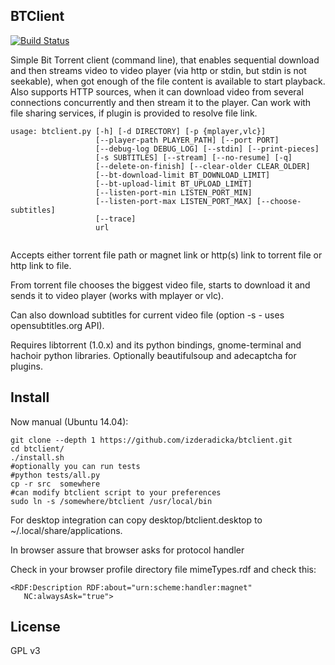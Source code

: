 BTClient
--------
[![Build Status](https://travis-ci.org/izderadicka/btclient.svg?branch=master)](https://travis-ci.org/izderadicka/btclient)

Simple Bit Torrent client (command line),  that enables sequential download and then streams video to 
video player (via http or stdin, but stdin is not seekable), when got enough of the file content is available
to start playback. Also supports HTTP sources, when it can download video from several connections 
concurrently and then stream it to the player. Can work with file sharing services, if plugin is provided 
to resolve file link. 

```
usage: btclient.py [-h] [-d DIRECTORY] [-p {mplayer,vlc}]
                   [--player-path PLAYER_PATH] [--port PORT]
                   [--debug-log DEBUG_LOG] [--stdin] [--print-pieces]
                   [-s SUBTITLES] [--stream] [--no-resume] [-q]
                   [--delete-on-finish] [--clear-older CLEAR_OLDER]
                   [--bt-download-limit BT_DOWNLOAD_LIMIT]
                   [--bt-upload-limit BT_UPLOAD_LIMIT]
                   [--listen-port-min LISTEN_PORT_MIN]
                   [--listen-port-max LISTEN_PORT_MAX] [--choose-subtitles]
                   [--trace]
                   url


```

Accepts either torrent file path or magnet link or http(s) link to torrent file or http link to file.

From torrent file chooses the biggest video file, starts to download it  and sends it to video player 
(works with mplayer or vlc).

Can also download subtitles for current video file (option -s - uses opensubtitles.org API).

Requires libtorrent (1.0.x) and its python bindings,  gnome-terminal and hachoir python libraries.
Optionally  beautifulsoup and adecaptcha for plugins.


Install
-------

Now manual (Ubuntu 14.04):
```
git clone --depth 1 https://github.com/izderadicka/btclient.git
cd btclient/
./install.sh
#optionally you can run tests
#python tests/all.py
cp -r src  somewhere
#can modify btclient script to your preferences
sudo ln -s /somewhere/btclient /usr/local/bin
```

For desktop integration can copy desktop/btclient.desktop to ~/.local/share/applications.

In browser assure that browser asks for protocol handler

Check in your browser profile directory file mimeTypes.rdf and check this:
```
<RDF:Description RDF:about="urn:scheme:handler:magnet"
   NC:alwaysAsk="true">
```


License
-------

GPL v3


